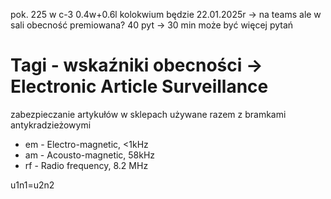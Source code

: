 pok. 225 w c-3 
0.4w+0.6l
kolokwium będzie 22.01.2025r -> na teams ale w sali
obecność premiowana?
40 pyt -> 30 min
może być więcej pytań


# Tagi - wskaźniki obecności -> Electronic Article Surveillance
zabezpieczanie artykułów w sklepach używane razem z bramkami antykradzieżowymi
- em - Electro-magnetic, <1kHz 
- am - Acousto-magnetic, 58kHz
- rf - Radio frequency, 8.2 MHz

u1n1=u2n2